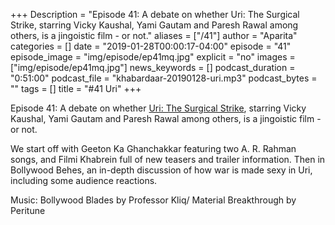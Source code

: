 +++
Description = "Episode 41: A debate on whether Uri: The Surgical Strike, starring Vicky Kaushal, Yami Gautam and Paresh Rawal among others, is a jingoistic film - or not."
aliases = ["/41"]
author = "Aparita"
categories = []
date = "2019-01-28T00:00:17-04:00"
episode = "41"
episode_image = "img/episode/ep41mq.jpg"
explicit = "no"
images = ["img/episode/ep41mq.jpg"]
news_keywords = []
podcast_duration = "0:51:00"
podcast_file = "khabardaar-20190128-uri.mp3"
podcast_bytes = ""
tags = []
title = "#41 Uri"
+++

Episode 41: A debate on whether [Uri: The Surgical Strike](https://www.youtube.com/watch?v=VVY3do673Zc&t=68s), starring Vicky Kaushal, Yami Gautam and Paresh Rawal among others, is a jingoistic film - or not.

We start off with Geeton Ka Ghanchakkar featuring two A. R. Rahman songs, and Filmi Khabrein full of new teasers and trailer information. Then in Bollywood Behes, an in-depth discussion of how war is made sexy in Uri, including some audience reactions.

Music: Bollywood Blades by Professor Kliq/ Material Breakthrough by Peritune
